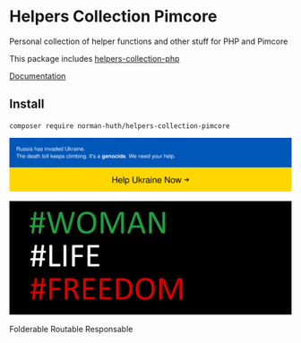 # Helpers Collection Pimcore

Personal collection of helper functions and other stuff for PHP and Pimcore

This package includes [helpers-collection-php](https://github.com/Muetze42/helpers-collection-php)

[Documentation](https://docs.huth.it/helpers-collection)

## Install

```shell
composer require norman-huth/helpers-collection-pimcore
```

[![Stand With Ukraine](https://raw.githubusercontent.com/vshymanskyy/StandWithUkraine/main/banner2-direct.svg)](https://vshymanskyy.github.io/StandWithUkraine/)

[![Woman. Life. Freedom.](https://raw.githubusercontent.com/Muetze42/Muetze42/2033b219c6cce0cb656c34da5246434c27919bcd/files/iran-banner-big.svg)](https://linktr.ee/CurrentPetitionsFreeIran)

Folderable
Routable
Responsable
